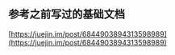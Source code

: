 ## 参考之前写过的基础文档

[https://juejin.im/post/6844903894313598989](https://juejin.im/post/6844903894313598989)
